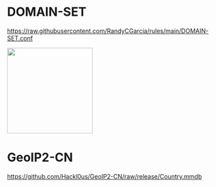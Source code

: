 # DOMAIN-SET
https://raw.githubusercontent.com/RandyCGarcia/rules/main/DOMAIN-SET.conf

<img src="https://raw.githubusercontent.com/RandyCGarcia/rules/main/qrcode.png" height="200" width="200" />


# GeoIP2-CN
https://github.com/Hackl0us/GeoIP2-CN/raw/release/Country.mmdb

